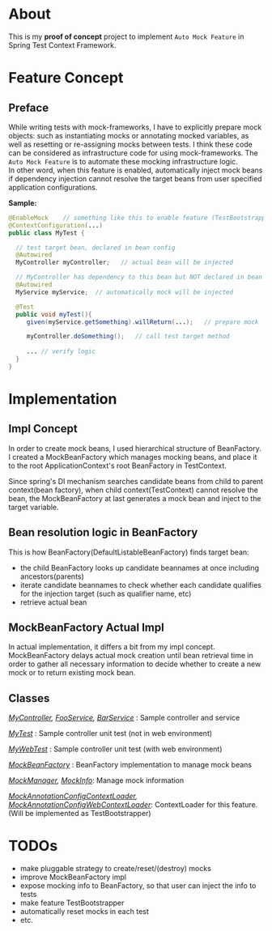 # About

This is my **proof of concept** project to implement `Auto Mock Feature` in Spring Test Context Framework.


# Feature Concept

## Preface

While writing tests with mock-frameworks, I have to explicitly prepare mock objects: such as instantiating mocks or annotating mocked variables, as well as resetting or re-assigning mocks between tests.
I think these code can be considered as infrastructure code for using mock-frameworks.
The `Auto Mock Feature` is to automate these mocking infrastructure logic.  
In other word, when this feature is enabled, automatically inject mock beans if dependency injection cannot resolve the target beans from user specified application configurations.


**Sample:**

```java
@EnableMock    // something like this to enable feature (TestBootstrapper)
@ContextConfiguration(...)
public class MyTest {

  // test target bean, declared in bean config 
  @Autowired
  MyController myController;   // actual bean will be injected

  // MyController has dependency to this bean but NOT declared in bean config for this test
  @Autowired
  MyService myService;  // automatically mock will be injected

  @Test
  public void myTest(){
     given(myService.getSomething).willReturn(...);   // prepare mock

     myController.doSomething();   // call test target method
     
     ... // verify logic
  }
}

```


# Implementation

## Impl Concept

In order to create mock beans, I used hierarchical structure of BeanFactory.
I created a MockBeanFactory which manages mocking beans, and place it to the root ApplicationContext's root BeanFactory in TestContext.

Since spring's DI mechanism searches candidate beans from child to parent context(bean factory), when child context(TestContext) cannot resolve the bean, the MockBeanFactory at last generates a mock bean and inject to the target variable.


## Bean resolution logic in BeanFactory

This is how BeanFactory(DefaultListableBeanFactory) finds target bean:
- the child BeanFactory looks up candidate beannames at once including ancestors(parents)
- iterate candidate beannames to check whether each candidate qualifies for the injection target (such as qualifier name, etc)
- retrieve actual bean



## MockBeanFactory Actual Impl

In actual implementation, it differs a bit from my impl concept.  
MockBeanFactory delays actual mock creation until bean retrieval time in order to gather all necessary information to decide whether to create a new mock or to return existing mock bean.


## Classes

*[MyController](src/main/java/net/ttddyy/mocktestcontext/controller/MyController.java), [FooService](src/main/java/net/ttddyy/mocktestcontext/service/FooService.java), [BarService](src/main/java/net/ttddyy/mocktestcontext/service/BarService.java)* : Sample controller and service

*[MyTest](src/test/java/net/ttddyy/mocktestcontext/MyTest.java)* : Sample controller unit test (not in web environment)

*[MyWebTest](src/test/java/net/ttddyy/mocktestcontext/MyWebTest.java)* : Sample controller unit test (with web environment)

*[MockBeanFactory](src/test/java/net/ttddyy/mocktestcontext/MockBeanFactory.java)* : BeanFactory implementation to manage mock beans

*[MockManager](src/test/java/net/ttddyy/mocktestcontext/MockInfoManager.java), [MockInfo](src/test/java/net/ttddyy/mocktestcontext/MockInfo.java)*: Manage mock information

*[MockAnnotationConfigContextLoader](src/test/java/net/ttddyy/mocktestcontext/MockAnnotationConfigContextLoader.java), [MockAnnotationConfigWebContextLoader](src/test/java/net/ttddyy/mocktestcontext/MockAnnotationConfigWebContextLoader.java)*: ContextLoader for this feature. (Will be implemented as TestBootstrapper)



# TODOs

- make pluggable strategy to create/reset/(destroy) mocks
- improve MockBeanFactory impl
- expose mocking info to BeanFactory, so that user can inject the info to tests
- make feature TestBootstrapper
- automatically reset mocks in each test
- etc.

